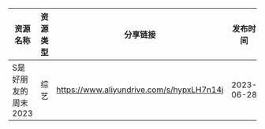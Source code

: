 | 资源名称         | 资源类型 | 分享链接                                      | 发布时间       |
| ------------ | ---- | ----------------------------------------- | ---------- |
| S是好朋友的周末2023 | 综艺   | https://www.aliyundrive.com/s/hypxLH7n14j | 2023-06-28 |
